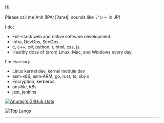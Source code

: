 Hi,

Please call me Anh (IPA: [ʔan˧˧]; sounds like アンー in JP)

I do:

- Full-stack web and native software development.
- Infra, DevOps, SecOps.
- c, c++, c#, python, r, html, css, js.
- Healthy dose of (arch) Linux, Mac, and Windows every day.

I'm learning:

- Linux kernel dev, kernel module dev
- asm-x86, asm-ARM, go, rust, ts, obj-c
- Encryption, kerberos
- ansible, k8s
- jest, jenkins

[![Anurag's GitHub stats](https://github-readme-stats.vercel.app/api?username=aaanh&theme=radical&show_icons=true)](https://github.com/anuraghazra/github-readme-stats)

[![Top Langs](https://github-readme-stats.vercel.app/api/top-langs/?username=aaanh&theme=radical&layout=compact&hide=jupyter%20notebook,html,c%23)](https://github.com/anuraghazra/github-readme-stats)

<hr />
